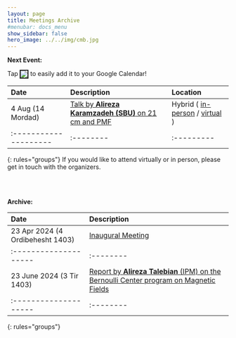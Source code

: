 ```yaml
---
layout: page
title: Meetings Archive
#menubar: docs_menu
show_sidebar: false
hero_image: ../../img/cmb.jpg
---
```


**Next Event:**

Tap <a target="_blank" href="https://calendar.google.com/calendar/u/0/r/eventedit?text=Cosmic+Magnetism+Group+Meeting&dates=20240804T063000Z/20240804T073000Z&ctz=Asia/Tehran&details=Talk+by+Alireza+Karamzadeh%3Ch2%3E%3C/h2%3E%3Cul%3E%3Cli%3ETitle:+The+imprint+of+primordial+magnetic+field+on+the+morphology+of+21-cm+fluctuations%3C/li%3E%20%3Cli%3EAbstract:+In+this+talk,+I+am+going+to+explain+the+21-cm+line,+the+importance+of+such+emission+in+studying+magnetic+fields,+and+all+I+know+about+the+relation+between+the+21-cm+line+and+primordial+magnetic+fields+based+on+the+newest+papers+and+presentations.%3C/li%3E%20%3C/ul%3E%3Cp%3EJoin%20us+at+%20%20%3Ca%20href=%22https://www.google.com/maps/place/Institute+for+Astronomy/@35.8039058,51.4900625,17z/data=!4m5!3m4!1s0x3f8e051f03317155:0xb31622adb7a45cc1!8m2!3d35.8053223!4d51.4915255%22%3ESoA+Seminar+Room%3C/a%3E+or+virtually+via%20%20%3Ca%20href=%22https://meet.google.com/jxg-piii-cau%22%3EGoogle+Meet+platform%3C/a%3E%3C/p%3E&location=Hybrid"><img border="2" src="https://www.google.com/calendar/images/ext/gc_button1_en.gif" style="vertical-align:middle;margin:0px 0px"></a> to easily add it to your Google Calendar!

| Date                | Description | Location |
|:--------------------|:--------|:--------|
|4 Aug (14 Mordad) |[ Talk by **Alireza Karamzadeh (SBU)** on 21 cm and PMF](/Meetings/arxiv/04_08_2024_Alireza_Karamzadeh_21cm_PMF) | Hybrid ( [in-person](https://www.google.com/maps/place/Institute+for+Astronomy/@35.8039058,51.4900625,17z/data=!4m5!3m4!1s0x3f8e051f03317155:0xb31622adb7a45cc1!8m2!3d35.8053223!4d51.4915255) / [virtual](https://meet.google.com/jxg-piii-cau) )  |
|:--------------------|:--------|:---------|:---------|
{: rules="groups"}
If you would like to attend virtually or in person, please get in touch with the organizers.


<br><br>

**Archive:**


| Date                | Description |
|:--------------------|:--------|
|23 Apr 2024 (4 Ordibehesht 1403) |[Inaugural Meeting](/Meetings/arxiv/23_04_2024_Inaugural_Meeting) |
|:--------------------|:--------|:---------|:---------|
|23 June 2024 (3 Tir 1403)      | [Report by **Alireza Talebian** (IPM) on the Bernoulli Center program on Magnetic Fields](/Meetings/arxiv/23_06_2024_Alireza_Talebian_Bernoulli_Program) |
|:--------------------|:--------|:---------|:---------|
{: rules="groups"}


